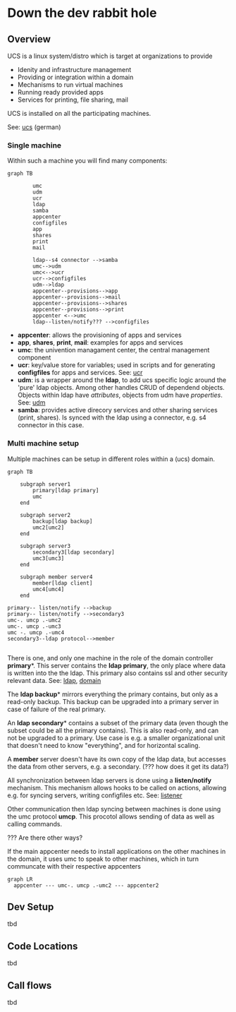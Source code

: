 Down the dev rabbit hole
========================

Overview
--------

UCS is a linux system/distro which is target at organizations to provide

- Idenity and infrastructure management
- Providing or integration within a domain
- Mechanisms to run virtual machines
- Running ready provided apps
- Services for printing, file sharing, mail

UCS is installed on all the participating machines.

See: [ucs] (german)

### Single machine

Within such a machine you will find many components:

```mermaid
graph TB

        umc
        udm
        ucr
        ldap
        samba
        appcenter
        configfiles
        app
        shares
        print
        mail
        
        ldap--s4 connector -->samba
        umc-->udm
        umc<-->ucr
        ucr-->configfiles
        udm-->ldap
        appcenter--provisions-->app
        appcenter--provisions-->mail
        appcenter--provisions-->shares
        appcenter--provisions-->print
        appcenter <-->umc
        ldap--listen/notify??? -->configfiles
```

- **appcenter**: allows the provisioning of apps and services
- **app**, **shares**, **print**, **mail**: examples for apps and services
- **umc**: the univention managament center, the central management component
- **ucr**: key/value store for variables; used in scripts and for generating **configfiles** for
  apps and services. See: [ucr]
- **udm**: is a wrapper around the **ldap**, to add ucs specific logic around the 'pure' ldap
  objects. Among other handles CRUD of dependend objects. Objects within ldap have *attributes*,
  objects from udm have *properties*. See: [udm]
- **samba**: provides active direcory services and other sharing services (print, shares). Is synced
  with the ldap using a connector, e.g. s4 connector in this case.

### Multi machine setup

Multiple machines can be setup in different roles within a (ucs) domain.

```mermaid
graph TB
    
    subgraph server1
        primary[ldap primary]
        umc
    end
    
    subgraph server2  
        backup[ldap backup]
        umc2[umc2]
    end
    
    subgraph server3
        secondary3[ldap secondary]
        umc3[umc3]
    end
    
    subgraph member server4
        member[ldap client]
        umc4[umc4]
    end
 
primary-- listen/notify -->backup
primary-- listen/notify -->secondary3
umc-. umcp .-umc2
umc-. umcp .-umc3
umc -. umcp .-umc4
secondary3--ldap protocol-->member


```

There is one, and only one machine in the role of the domain controller **primary***. This server
contains the **ldap primary**, the only place where data is written into the the ldap. This primary
also contains ssl and other security relevant data. See: [ldap], [domain]

The **ldap backup*** mirrors everything the primary contains, but only as a read-only backup. This
backup can be upgraded into a primary server in case of failure of the real primary.

An **ldap secondary*** contains a subset of the primary data (even though the subset could be all
the primary contains). This is also read-only, and can not be upgraded to a primary. Use case is
e.g. a smaller organizational unit that doesn't need to know "everything", and for horizontal
scaling.

A **member** server doesn't have its own copy of the ldap data, but accesses the data from other
servers, e.g. a secondary.  (??? how does it get its data?)

All synchronization between ldap servers is done using a **listen/notify** mechanism. This mechanism
allows hooks to be called on actions, allowing e.g. for syncing servers, writing configfiles etc.
See: [listener]

Other communication then ldap syncing between machines is done using the umc protocol **umcp**. This
procotol allows sending of data as well as calling commands.

??? Are there other ways?

If the main appcenter needs to install applications on the other machines in the domain, it uses umc
to speak to other machines, which in turn communcate with their respective appcenters

```mermaid
graph LR
  appcenter --- umc-. umcp .-umc2 --- appcenter2
```

Dev Setup
---------
tbd

Code Locations
--------------
tbd

Call flows
----------
tbd


[listener]: https://docs.software-univention.de/handbuch-4.4.html#introduction:Listener_Notifier-Replikation

[ucs]: https://docs.software-univention.de/handbuch-4.4.html#introduction:Was_ist_Univention_Corporate_Server

[ldap]: https://docs.software-univention.de/handbuch-4.4.html#domain-ldap:Einfuehrung

[domain]: https://docs.software-univention.de/handbuch-4.4.html#introduction:Domaenenkonzept

[join]: https://docs.software-univention.de/handbuch-4.4.html#domain-ldap:joinscripts

[schema]: https://docs.software-univention.de/handbuch-4.4.html#domain:ldap:extensions

[ucr]: https://docs.software-univention.de/developer-reference-4.4.html#chap:ucr

[udm]: https://docs.software-univention.de/developer-reference-4.4.html#chap:udm

